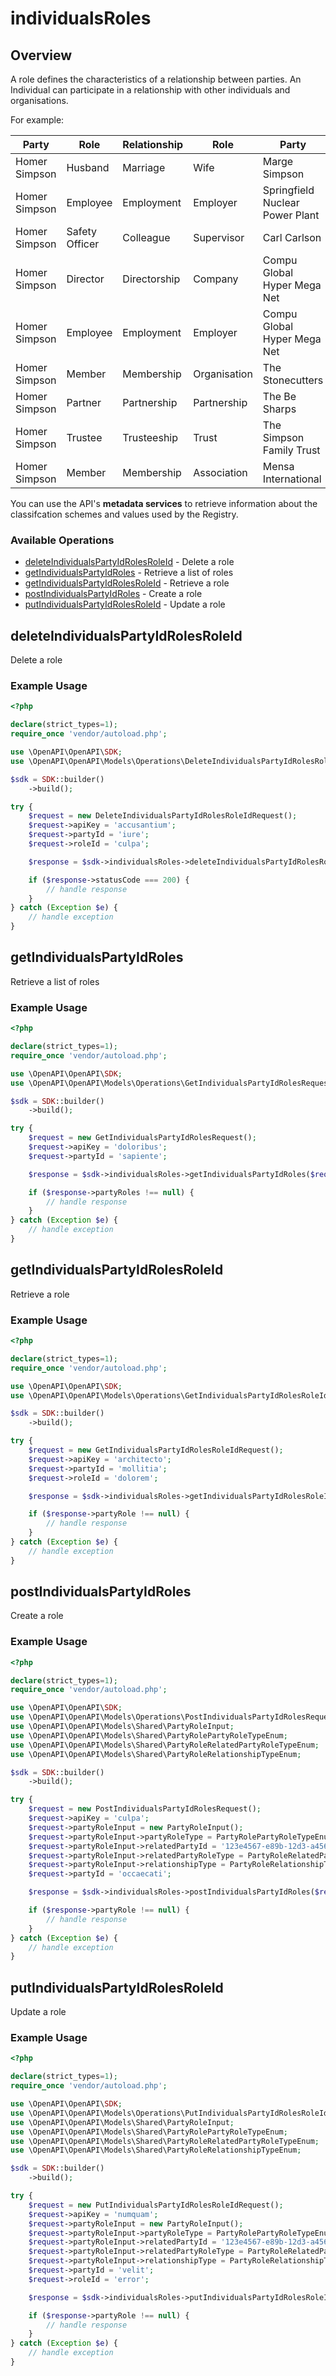 # individualsRoles

## Overview

A role defines the characteristics of a relationship between parties.
An Individual can participate in a relationship with other individuals and organisations.

For example:

| Party         | Role           | Relationship     | Role          | Party                           |
| ------------- | -------------- | ---------------- | ------------- | ------------------------------- |
| Homer Simpson | Husband        | Marriage         | Wife          | Marge Simpson                   |
| Homer Simpson | Employee       | Employment       | Employer      | Springfield Nuclear Power Plant |
| Homer Simpson | Safety Officer | Colleague        | Supervisor    | Carl Carlson                    |
| Homer Simpson | Director       | Directorship     | Company       | Compu Global Hyper Mega Net     |
| Homer Simpson | Employee       | Employment       | Employer      | Compu Global Hyper Mega Net     |
| Homer Simpson | Member         | Membership       | Organisation  | The Stonecutters                |
| Homer Simpson | Partner        | Partnership      | Partnership   | The Be Sharps                   |
| Homer Simpson | Trustee        | Trusteeship      | Trust         | The Simpson Family Trust        |
| Homer Simpson | Member         | Membership       | Association   | Mensa International             |

You can use the API's **metadata services** to retrieve information about the classifcation schemes and
values used by the Registry.


### Available Operations

* [deleteIndividualsPartyIdRolesRoleId](#deleteindividualspartyidrolesroleid) - Delete a role
* [getIndividualsPartyIdRoles](#getindividualspartyidroles) - Retrieve a list of roles
* [getIndividualsPartyIdRolesRoleId](#getindividualspartyidrolesroleid) - Retrieve a role
* [postIndividualsPartyIdRoles](#postindividualspartyidroles) - Create a role
* [putIndividualsPartyIdRolesRoleId](#putindividualspartyidrolesroleid) - Update a role

## deleteIndividualsPartyIdRolesRoleId

Delete a role


### Example Usage

```php
<?php

declare(strict_types=1);
require_once 'vendor/autoload.php';

use \OpenAPI\OpenAPI\SDK;
use \OpenAPI\OpenAPI\Models\Operations\DeleteIndividualsPartyIdRolesRoleIdRequest;

$sdk = SDK::builder()
    ->build();

try {
    $request = new DeleteIndividualsPartyIdRolesRoleIdRequest();
    $request->apiKey = 'accusantium';
    $request->partyId = 'iure';
    $request->roleId = 'culpa';

    $response = $sdk->individualsRoles->deleteIndividualsPartyIdRolesRoleId($request);

    if ($response->statusCode === 200) {
        // handle response
    }
} catch (Exception $e) {
    // handle exception
}
```

## getIndividualsPartyIdRoles

Retrieve a list of roles

### Example Usage

```php
<?php

declare(strict_types=1);
require_once 'vendor/autoload.php';

use \OpenAPI\OpenAPI\SDK;
use \OpenAPI\OpenAPI\Models\Operations\GetIndividualsPartyIdRolesRequest;

$sdk = SDK::builder()
    ->build();

try {
    $request = new GetIndividualsPartyIdRolesRequest();
    $request->apiKey = 'doloribus';
    $request->partyId = 'sapiente';

    $response = $sdk->individualsRoles->getIndividualsPartyIdRoles($request);

    if ($response->partyRoles !== null) {
        // handle response
    }
} catch (Exception $e) {
    // handle exception
}
```

## getIndividualsPartyIdRolesRoleId

Retrieve a role


### Example Usage

```php
<?php

declare(strict_types=1);
require_once 'vendor/autoload.php';

use \OpenAPI\OpenAPI\SDK;
use \OpenAPI\OpenAPI\Models\Operations\GetIndividualsPartyIdRolesRoleIdRequest;

$sdk = SDK::builder()
    ->build();

try {
    $request = new GetIndividualsPartyIdRolesRoleIdRequest();
    $request->apiKey = 'architecto';
    $request->partyId = 'mollitia';
    $request->roleId = 'dolorem';

    $response = $sdk->individualsRoles->getIndividualsPartyIdRolesRoleId($request);

    if ($response->partyRole !== null) {
        // handle response
    }
} catch (Exception $e) {
    // handle exception
}
```

## postIndividualsPartyIdRoles

Create a role


### Example Usage

```php
<?php

declare(strict_types=1);
require_once 'vendor/autoload.php';

use \OpenAPI\OpenAPI\SDK;
use \OpenAPI\OpenAPI\Models\Operations\PostIndividualsPartyIdRolesRequest;
use \OpenAPI\OpenAPI\Models\Shared\PartyRoleInput;
use \OpenAPI\OpenAPI\Models\Shared\PartyRolePartyRoleTypeEnum;
use \OpenAPI\OpenAPI\Models\Shared\PartyRoleRelatedPartyRoleTypeEnum;
use \OpenAPI\OpenAPI\Models\Shared\PartyRoleRelationshipTypeEnum;

$sdk = SDK::builder()
    ->build();

try {
    $request = new PostIndividualsPartyIdRolesRequest();
    $request->apiKey = 'culpa';
    $request->partyRoleInput = new PartyRoleInput();
    $request->partyRoleInput->partyRoleType = PartyRolePartyRoleTypeEnum::DIRECTOR;
    $request->partyRoleInput->relatedPartyId = '123e4567-e89b-12d3-a456-426655440000';
    $request->partyRoleInput->relatedPartyRoleType = PartyRoleRelatedPartyRoleTypeEnum::TRUST;
    $request->partyRoleInput->relationshipType = PartyRoleRelationshipTypeEnum::PARTNERSHIP;
    $request->partyId = 'occaecati';

    $response = $sdk->individualsRoles->postIndividualsPartyIdRoles($request);

    if ($response->partyRole !== null) {
        // handle response
    }
} catch (Exception $e) {
    // handle exception
}
```

## putIndividualsPartyIdRolesRoleId

Update a role


### Example Usage

```php
<?php

declare(strict_types=1);
require_once 'vendor/autoload.php';

use \OpenAPI\OpenAPI\SDK;
use \OpenAPI\OpenAPI\Models\Operations\PutIndividualsPartyIdRolesRoleIdRequest;
use \OpenAPI\OpenAPI\Models\Shared\PartyRoleInput;
use \OpenAPI\OpenAPI\Models\Shared\PartyRolePartyRoleTypeEnum;
use \OpenAPI\OpenAPI\Models\Shared\PartyRoleRelatedPartyRoleTypeEnum;
use \OpenAPI\OpenAPI\Models\Shared\PartyRoleRelationshipTypeEnum;

$sdk = SDK::builder()
    ->build();

try {
    $request = new PutIndividualsPartyIdRolesRoleIdRequest();
    $request->apiKey = 'numquam';
    $request->partyRoleInput = new PartyRoleInput();
    $request->partyRoleInput->partyRoleType = PartyRolePartyRoleTypeEnum::MEMBER;
    $request->partyRoleInput->relatedPartyId = '123e4567-e89b-12d3-a456-426655440000';
    $request->partyRoleInput->relatedPartyRoleType = PartyRoleRelatedPartyRoleTypeEnum::EMPLOYER;
    $request->partyRoleInput->relationshipType = PartyRoleRelationshipTypeEnum::MEMBERSHIP;
    $request->partyId = 'velit';
    $request->roleId = 'error';

    $response = $sdk->individualsRoles->putIndividualsPartyIdRolesRoleId($request);

    if ($response->partyRole !== null) {
        // handle response
    }
} catch (Exception $e) {
    // handle exception
}
```
